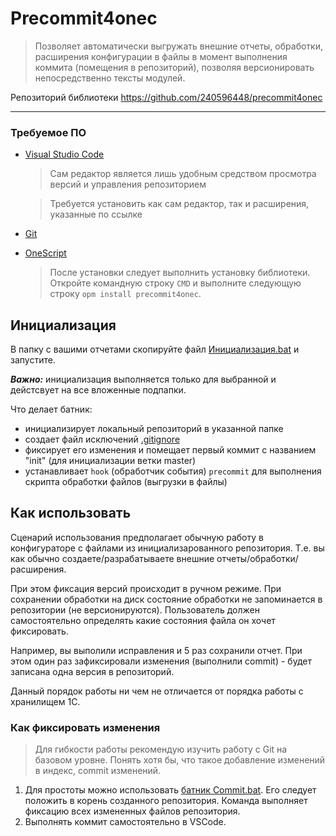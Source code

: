 # Precommit4onec

> Позволяет автоматически выгружать внешние отчеты, обработки, расширения конфигурации в файлы в момент выполнения коммита (помещения в репозиторий), позволяя версионировать непосредственно тексты модулей.

Репозиторий библиотеки https://github.com/240596448/precommit4onec

---

### Требуемое ПО

* [Visual Studio Code](../VSCode/VSCode.md)
    > Сам редактор является лишь удобным средством просмотра версий и управления репозиторием
    
    > Требуется установить как сам редактор, так и расширения, указанные по ссылке

* [Git](../Git/Git.md)

* [OneScript](../OneScript/OneScript.md)
    > После установки следует выполнить установку библиотеки. Откройте командную строку `CMD` и выполните следующую строку `opm install precommit4onec`. 

## Инициализация

В папку с вашими отчетами скопируйте файл [Инициализация.bat](Инициализация.bat) и запустите.

***Важно:*** инициализация выполняется только для выбранной
и дейстсвует на все вложенные подпапки.

Что делает батник:

- инициализирует локальный репозиторий в указанной папке
- создает файл исключений [.gitignore](https://git-scm.com/book/ru/v2/%D0%9E%D1%81%D0%BD%D0%BE%D0%B2%D1%8B-Git-%D0%97%D0%B0%D0%BF%D0%B8%D1%81%D1%8C-%D0%B8%D0%B7%D0%BC%D0%B5%D0%BD%D0%B5%D0%BD%D0%B8%D0%B9-%D0%B2-%D1%80%D0%B5%D0%BF%D0%BE%D0%B7%D0%B8%D1%82%D0%BE%D1%80%D0%B8%D0%B9)
- фиксирует его изменения и помещает первый коммит с названием "init" (для инициализации ветки master)
- устанавливает `hook` (обработчик события) `precommit` для выполнения скрипта обработки файлов (выгрузки в файлы)

## Как использовать

Сценарий использования предполагает обычную работу в конфигураторе с файлами из инициализарованного репозитория. Т.е. вы как обычно создаете/разрабатываете внешние отчеты/обработки/расширения.

При этом фиксация версий происходит в ручном режиме. При сохранении обработки на диск состояние обработки не запоминается в репозитории (не версионируются). Пользователь должен самостоятельно определять какие состояния файла он хочет фиксировать. 

Например, вы выполили исправления и 5 раз сохранили отчет. При этом один раз зафиксировали изменения (выполнили commit) - будет записана одна версия в репозиторий.

Данный порядок работы ни чем не отличается от порядка работы с хранилищем 1С.

### Как фиксировать изменения

>Для гибкости работы рекомендую изучить работу с Git на базовом уровне. Понять хотя бы, что такое добавление изменений в индекс, commit изменений.

1. Для простоты можно использовать [батник Commit.bat](Commit.bat). Его следует положить в корень созданного репозитория. Команда выполняет фиксацию всех измененных файлов репозитория.
2. Выполнять коммит самостоятельно в VSCode.
